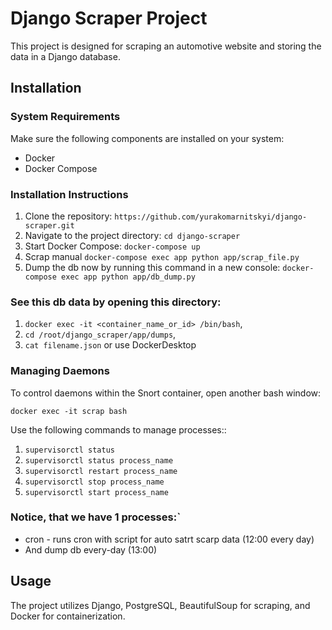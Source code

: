 # Django Scraper Project

This project is designed for scraping an automotive website and storing the data in a Django database.

## Installation

### System Requirements

Make sure the following components are installed on your system:

- Docker
- Docker Compose

### Installation Instructions

1. Clone the repository: `https://github.com/yurakomarnitskyi/django-scraper.git`
2. Navigate to the project directory: `cd django-scraper`
3. Start Docker Compose: `docker-compose up`
4. Scrap manual `docker-compose exec app python app/scrap_file.py`
5. Dump the db now by running this command in a new console: `docker-compose exec app python app/db_dump.py`
   
### See this db data by opening this directory:
1. `docker exec -it <container_name_or_id> /bin/bash`, 
2. `cd /root/django_scraper/app/dumps`,
3. `cat filename.json` or use DockerDesktop
   
### Managing Daemons
To control daemons within the Snort container, open another bash window:

`docker exec -it scrap bash`

Use the following commands to manage processes::

1. `supervisorctl status`
2. `supervisorctl status process_name`
3. `supervisorctl restart process_name`
4. `supervisorctl stop process_name`
5. `supervisorctl start process_name`

### Notice, that we have 1 processes:`
- cron - runs cron with script for auto satrt scarp data (12:00 every day)
- And dump db every-day (13:00)
   

## Usage
The project utilizes Django, PostgreSQL, BeautifulSoup for scraping, and Docker for containerization.


